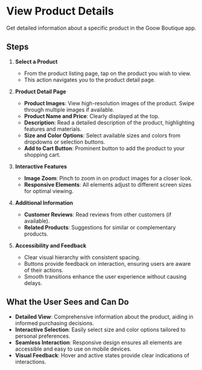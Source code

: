 # View Product Details

Get detailed information about a specific product in the Goow Boutique app.

## Steps

1. **Select a Product**
   - From the product listing page, tap on the product you wish to view.
   - This action navigates you to the product detail page.

2. **Product Detail Page**
   - **Product Images**: View high-resolution images of the product. Swipe through multiple images if available.
   - **Product Name and Price**: Clearly displayed at the top.
   - **Description**: Read a detailed description of the product, highlighting features and materials.
   - **Size and Color Options**: Select available sizes and colors from dropdowns or selection buttons.
   - **Add to Cart Button**: Prominent button to add the product to your shopping cart.

3. **Interactive Features**
   - **Image Zoom**: Pinch to zoom in on product images for a closer look.
   - **Responsive Elements**: All elements adjust to different screen sizes for optimal viewing.

4. **Additional Information**
   - **Customer Reviews**: Read reviews from other customers (if available).
   - **Related Products**: Suggestions for similar or complementary products.

5. **Accessibility and Feedback**
   - Clear visual hierarchy with consistent spacing.
   - Buttons provide feedback on interaction, ensuring users are aware of their actions.
   - Smooth transitions enhance the user experience without causing delays.

## What the User Sees and Can Do

- **Detailed View**: Comprehensive information about the product, aiding in informed purchasing decisions.
- **Interactive Selection**: Easily select size and color options tailored to personal preferences.
- **Seamless Interaction**: Responsive design ensures all elements are accessible and easy to use on mobile devices.
- **Visual Feedback**: Hover and active states provide clear indications of interactions.
